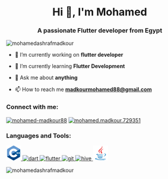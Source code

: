 <h1 align="center">Hi 👋, I'm Mohamed</h1>
<h3 align="center">A passionate Flutter developer from Egypt</h3>

<p align="left"> <img src="https://komarev.com/ghpvc/?username=mohamedashrafmadkour&label=Profile%20views&color=0e75b6&style=flat" alt="mohamedashrafmadkour" /> </p>

- 🔭 I’m currently working on **flutter developer**

- 🌱 I’m currently learning **Flutter Development**

- 💬 Ask me about **anything**

- 📫 How to reach me **madkourmohamed88@gmail.com**

<h3 align="left">Connect with me:</h3>
<p align="left">
<a href="https://linkedin.com/in/mohamed-madkour88" target="blank"><img align="center" src="https://raw.githubusercontent.com/rahuldkjain/github-profile-readme-generator/master/src/images/icons/Social/linked-in-alt.svg" alt="mohamed-madkour88" height="30" width="40" /></a>
<a href="https://fb.com/mohamed.madkour.729351" target="blank"><img align="center" src="https://raw.githubusercontent.com/rahuldkjain/github-profile-readme-generator/master/src/images/icons/Social/facebook.svg" alt="mohamed.madkour.729351" height="30" width="40" /></a>
</p>

<h3 align="left">Languages and Tools:</h3>
<p align="left"> <a href="https://www.w3schools.com/cpp/" target="_blank" rel="noreferrer"> <img src="https://raw.githubusercontent.com/devicons/devicon/master/icons/cplusplus/cplusplus-original.svg" alt="cplusplus" width="40" height="40"/> </a> <a href="https://dart.dev" target="_blank" rel="noreferrer"> <img src="https://www.vectorlogo.zone/logos/dartlang/dartlang-icon.svg" alt="dart" width="40" height="40"/> </a> <a href="https://flutter.dev" target="_blank" rel="noreferrer"> <img src="https://www.vectorlogo.zone/logos/flutterio/flutterio-icon.svg" alt="flutter" width="40" height="40"/> </a> <a href="https://git-scm.com/" target="_blank" rel="noreferrer"> <img src="https://www.vectorlogo.zone/logos/git-scm/git-scm-icon.svg" alt="git" width="40" height="40"/> </a> <a href="https://hive.apache.org/" target="_blank" rel="noreferrer"> <img src="https://www.vectorlogo.zone/logos/apache_hive/apache_hive-icon.svg" alt="hive" width="40" height="40"/> </a> <a href="https://www.java.com" target="_blank" rel="noreferrer"> <img src="https://raw.githubusercontent.com/devicons/devicon/master/icons/java/java-original.svg" alt="java" width="40" height="40"/> </a> </p>

<p><img align="center" src="https://github-readme-stats.vercel.app/api/top-langs?username=mohamedashrafmadkour&show_icons=true&locale=en&layout=compact" alt="mohamedashrafmadkour" /></p>
